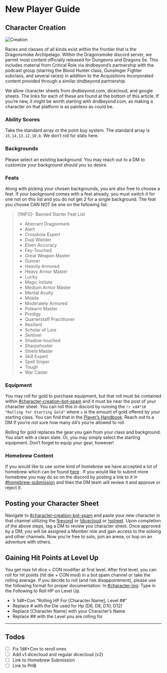 # New Player Guide

## Character Creation

![Creation](https://dragonsmokearchipelago.wordpress.com/wp-content/uploads/2024/01/character-creation-1.jpg)

Races and classes of all kinds exist within the frontier that is the Dragonsmoke Archipelago. Within the Dragonsmoke discord server, we permit most content officially released for Dungeons and Dragons 5e. This includes material from Critical Role via dndbeyond’s partnership with the podcast group (starring the Blood Hunter class, Gunslinger Fighter subclass, and several races) in addition to the Acquisitions Incorporated content provided through a similar dndbeyond partnership.

We allow character sheets from dndbeyond.com, dicecloud, and google sheets. The links for each of these are found at the bottom of this article. If you’re new, it might be worth starting with dndbeyond.com, as making a character on that platform is as painless as could be.

### Ability Scores

Take the standard array or the point buy system. The standard array is `15,14,13,12,10,8`. We don’t roll for stats here.

### Backgrounds

Please select an existing background. You may reach out to a DM to customize your background should you so desire.

### Feats

Along with picking your chosen backgrounds, you are also free to choose a feat. If your background comes with a feat already, you must switch it for one not on this list and you do not get 2 for a single background. The feat you choose CAN NOT be one on the following list:

> [!INFO]- Banned Starter Feat List
> - Aberrant Dragonmark
> - Alert
> - Crossbow Expert
> - Dual Wielder
> - Elven Accuracy
> - Fey-Touched
> - Great Weapon Master
> - Gunner
> - Heavily Armored
> - Heavy Armor Master
> - Lucky
> - Magic Initiate
> - Medium Armor Master
> - Mental Acuity
> - Mobile
> - Moderately Armored
> - Polearm Master
> - Prodigy
> - Quarterstaff Practitioner
> - Resilient
> - Scholar of Lore
> - Sentinel
> - Shadow-touched
> - Sharpshooter
> - Shield Master
> - Skill Expert
> - Spell Sniper
> - Tough
> - War Caster


### Equipment

You may roll for gold to purchase equipment, but that roll must be contained within [#character-creation-bot-spam](https://discord.com/channels/733841578174447717/734167898444136638/808403426861908018) and it must be near the post of your character sheet. You can roll this in discord by running the `!r xd4*10 "Rolling for Starting Gold"` where `x` is the amount of gold offered by your starting class. You can find that in the [Player’s Handbook](). Reach out to a DM if you’re not sure how many d4’s you’re allowed to roll. 

Rolling for gold replaces the gear you gain from your class and background. You start with a clean slate. Or, you may simply select the starting equipment. Don’t forget to equip your gear, however!

### Homebrew Content

If you would like to use some kind of homebrew we have accepted a lot of homebrew which can be found [here](https://www.worldanvil.com/w/new-world---dragonsmoke-archipelago-mortambo/a/homebrew-article) . If you would like to submit more homebrew you may do so on the discord by posting a link to it in [#homebrew-submission]() and then the DM team will review it and approve or reject it.

## Posting your Character Sheet

Navigate to [#character-creation-bot-spam](https://discord.com/channels/733841578174447717/734167898444136638) and paste your new character in that channel utilizing the [!beyond](https://www.dndbeyond.com/characters/builder#/) or [!dicecloud](https://andrew-zhu.com/dnd/dicecloudtools/autochar.html) or [!gsheet](https://docs.google.com/spreadsheets/d/1ApmbXHTln99fPTUpanyQRTXNzXbQ8UBTt3Uq8xInQKw/edit#gid=359784640). Upon completion of the above steps, tag a DM to review you character sheet. Once approved by a DM, you will be assigned a Member role and gain access to the soloing and other channels. Now you’re free to solo, join an arena, or hop on an adventure with others.

## Gaining Hit Points at Level Up

You get max hit dice + CON modifier at first level. After first level, you can roll for hit points (hit die + CON mod) in a bot spam channel or take the rolling average. If you decide to roll (and risk disappointment), please use the following format for proper documentation: In [#character-log](https://discord.com/channels/733841578174447717/890326019419025419/890336758485630986): Type in the Following to Roll HP on Level Up. 

- !r 1d#+Con “Rolling HP For [Character Name], Level ##”
- Replace # with the Die used for Hp (D6, D8, D10, D12)
- Replace [Character Name] with your Character’s Name
- Replace ## with the Level you are rolling for

---

## Todos

- [ ] Fix 1d#+Con to reroll ones
- [ ] Add v1.dicecloud and regular dicecloud (v2)
- [ ] Link to Homebrew Submission
- [ ] Link to PHB
